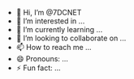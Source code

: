 - 👋 Hi, I’m @7DCNET
- 👀 I’m interested in ...
- 🌱 I’m currently learning ...
- 💞️ I’m looking to collaborate on ...
- 📫 How to reach me ...
- 😄 Pronouns: ...
- ⚡ Fun fact: ...

<!---
7DCNET/7DCNET is a ✨ special ✨ repository because its `README.md` (this file) appears on your GitHub profile.
You can click the Preview link to take a look at your changes.
--->
